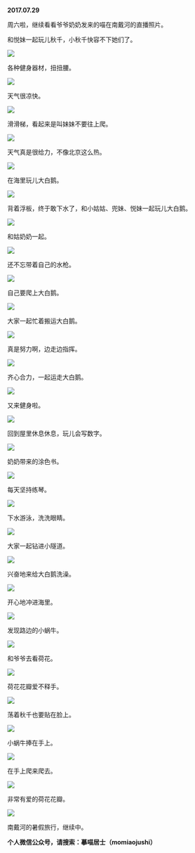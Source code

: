 
          
**2017.07.29**

周六啦，继续看看爷爷奶奶发来的喵在南戴河的直播照片。

和悦妹一起玩儿秋千，小秋千快容不下她们了。


![](http://wx3.sinaimg.cn/large/627d9660ly1fi0oupvvq6j20pk0yg41u.jpg)


各种健身器材，扭扭腰。


![](http://wx3.sinaimg.cn/large/627d9660ly1fi0ouojzzmj20yg0pkwhg.jpg)


天气很凉快。


![](http://wx3.sinaimg.cn/large/627d9660ly1fi0ouq3ndfj20yg0pkq57.jpg)


滑滑梯，看起来是叫妹妹不要往上爬。


![](http://wx3.sinaimg.cn/large/627d9660ly1fi0ourfotej20yg0pk0v7.jpg)


天气真是很给力，不像北京这么热。


![](http://wx3.sinaimg.cn/large/627d9660ly1fi0ouqok7rj20yg0pkwh3.jpg)


在海里玩儿大白鹅。


![](http://wx3.sinaimg.cn/large/627d9660ly1fi0ouocx8oj20je0ygaav.jpg)


背着浮板，终于敢下水了，和小姑姑、兜妹、悦妹一起玩儿大白鹅。


![](http://wx3.sinaimg.cn/large/627d9660ly1fi0ouqa9kxj20je0yg409.jpg)


和姑奶奶一起。


![](http://wx3.sinaimg.cn/large/627d9660ly1fi0ounz4ruj20je0ygtar.jpg)


还不忘带着自己的水枪。


![](http://wx3.sinaimg.cn/large/627d9660ly1fi0oune97hj20je0yg40k.jpg)


自己要爬上大白鹅。


![](http://wx3.sinaimg.cn/large/627d9660ly1fi0our91qhj20je0ygtap.jpg)


大家一起忙着搬运大白鹅。


![](http://wx3.sinaimg.cn/large/627d9660ly1fi0ouqv5emj20yg0pkju8.jpg)


真是努力啊，边走边指挥。


![](http://wx3.sinaimg.cn/large/627d9660ly1fi0oummmrsj20yg0pkjtk.jpg)


齐心合力，一起运走大白鹅。


![](http://wx3.sinaimg.cn/large/627d9660ly1fi0oupp75hj20pk0ygdis.jpg)


又来健身啦。


![](http://wx3.sinaimg.cn/large/627d9660ly1fi0oup4xqzj20yg0pk41q.jpg)


回到屋里休息休息，玩儿会写数字。


![](http://wx3.sinaimg.cn/large/627d9660ly1fi0ounkupbj20je0ygq7x.jpg)


奶奶带来的涂色书。


![](http://wx3.sinaimg.cn/large/627d9660ly1fi0ouslavzj20je0ygae9.jpg)


每天坚持练琴。


![](http://wx3.sinaimg.cn/large/627d9660ly1fi0oun7s5yj20je0ygacv.jpg)


下水游泳，洗洗眼睛。


![](http://wx3.sinaimg.cn/large/627d9660ly1fi0oumv039j20je0ygjtf.jpg)


大家一起钻进小隧道。


![](http://wx3.sinaimg.cn/large/627d9660ly1fi0oupiyzhj20pu0ygadm.jpg)


兴奋地来给大白鹅洗澡。


![](http://wx3.sinaimg.cn/large/627d9660ly1fi0ourmcrpj20pu0ygtbw.jpg)


开心地冲进海里。


![](http://wx3.sinaimg.cn/large/627d9660ly1fi0ousdriej20pu0ygdin.jpg)


发现路边的小蜗牛。


![](http://wx3.sinaimg.cn/large/627d9660ly1fi0ouorurfj20je0ygtd6.jpg)


和爷爷去看荷花。


![](http://wx3.sinaimg.cn/large/627d9660ly1fi0ous7406j20je0yg0ws.jpg)


荷花花瓣爱不释手。


![](http://wx3.sinaimg.cn/large/627d9660ly1fi0oumbla1j20je0ygdkv.jpg)


荡着秋千也要贴在脸上。


![](http://wx3.sinaimg.cn/large/627d9660ly1fi0our1sppj20je0yg7a5.jpg)


小蜗牛捧在手上。


![](http://wx3.sinaimg.cn/large/627d9660ly1fi0ous0ipnj20je0yg435.jpg)


在手上爬来爬去。


![](http://wx3.sinaimg.cn/large/627d9660ly1fi0ouqgo0tj20je0ygdi0.jpg)


非常有爱的荷花花瓣。


![](http://wx3.sinaimg.cn/large/627d9660ly1fi0ourujz9j20je0ygn1y.jpg)


南戴河的暑假旅行，继续中。


**个人微信公众号，请搜索：摹喵居士（momiaojushi）**

        